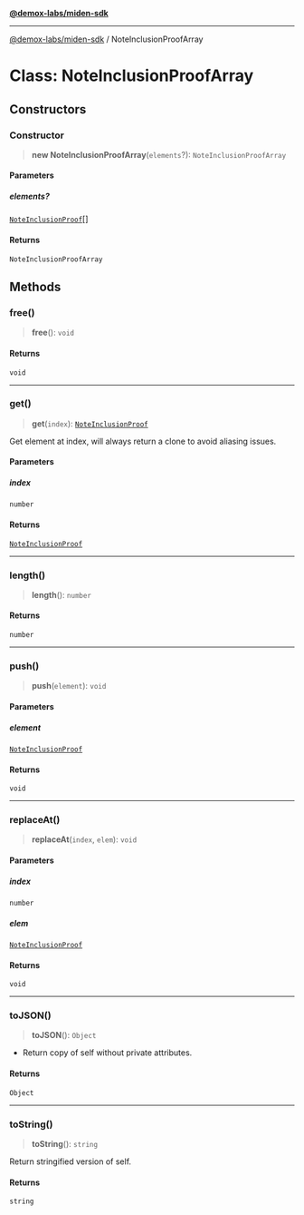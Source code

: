 [**@demox-labs/miden-sdk**](../README.md)

***

[@demox-labs/miden-sdk](../README.md) / NoteInclusionProofArray

# Class: NoteInclusionProofArray

## Constructors

### Constructor

> **new NoteInclusionProofArray**(`elements`?): `NoteInclusionProofArray`

#### Parameters

##### elements?

[`NoteInclusionProof`](NoteInclusionProof.md)[]

#### Returns

`NoteInclusionProofArray`

## Methods

### free()

> **free**(): `void`

#### Returns

`void`

***

### get()

> **get**(`index`): [`NoteInclusionProof`](NoteInclusionProof.md)

Get element at index, will always return a clone to avoid aliasing issues.

#### Parameters

##### index

`number`

#### Returns

[`NoteInclusionProof`](NoteInclusionProof.md)

***

### length()

> **length**(): `number`

#### Returns

`number`

***

### push()

> **push**(`element`): `void`

#### Parameters

##### element

[`NoteInclusionProof`](NoteInclusionProof.md)

#### Returns

`void`

***

### replaceAt()

> **replaceAt**(`index`, `elem`): `void`

#### Parameters

##### index

`number`

##### elem

[`NoteInclusionProof`](NoteInclusionProof.md)

#### Returns

`void`

***

### toJSON()

> **toJSON**(): `Object`

* Return copy of self without private attributes.

#### Returns

`Object`

***

### toString()

> **toString**(): `string`

Return stringified version of self.

#### Returns

`string`
